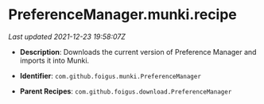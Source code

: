 # PreferenceManager.munki.recipe

_Last updated 2021-12-23 19:58:07Z_

- **Description**: Downloads the current version of Preference Manager and imports it into Munki.

- **Identifier**: `com.github.foigus.munki.PreferenceManager`

- **Parent Recipes**: `com.github.foigus.download.PreferenceManager`